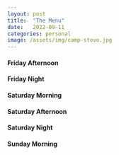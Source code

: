 ```yaml
---
layout: post
title:  "The Menu"
date:   2022-09-11
categories: personal
image: /assets/img/camp-stove.jpg
---
```


#### Friday Afternoon
#### Friday Night
#### Saturday Morning
#### Saturday Afternoon
#### Saturday Night
#### Sunday Morning
